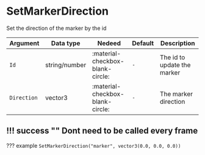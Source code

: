 # SetMarkerDirection
Set the direction of the marker by the id

| Argument              | Data type                            | Nedeed                    | Default         | Description
| ----------------------| ------------------------------------ | ------------------------- |-----------------|-------------
| `Id`                | string/number | :material-checkbox-blank-circle: | `-` | The id to update the marker
| `Direction`                | vector3 | :material-checkbox-blank-circle: | `-` | The marker direction
    
!!! success ""
    Dont need to be called every frame
---
??? example
    ```
    SetMarkerDirection("marker", vector3(0.0, 0.0, 0.0))
    ```